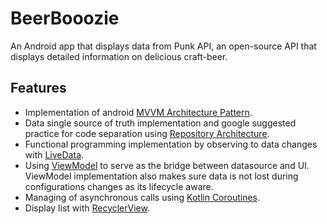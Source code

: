 # BeerBooozie

An Android app that displays data from Punk API, an open-source API that displays detailed information on delicious craft-beer.

## Features
*   Implementation of android [MVVM Architecture Pattern](https://developer.android.com/jetpack/guide).
*   Data single source of truth implementation and google suggested practice for code separation using [Repository Architecture](https://codelabs.developers.google.com/codelabs/android-training-livedata-viewmodel/index.html#7).
*   Functional programming implementation by observing to data changes with [LiveData](https://codelabs.developers.google.com/codelabs/android-training-livedata-viewmodel/index.html#5).
*   Using [ViewModel](https://codelabs.developers.google.com/codelabs/android-training-livedata-viewmodel/index.html#8) to serve as the bridge between datasource and UI. ViewModel implementation also makes sure data is not lost during configurations changes as its lifecycle aware.
*   Managing of asynchronous calls using [Kotlin Coroutines](https://codelabs.developers.google.com/codelabs/kotlin-coroutines/#0).
*   Display list with [RecyclerView](https://codelabs.developers.google.com/codelabs/android-training-create-recycler-view/index.html#0).
